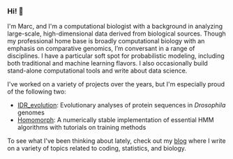 ### Hi! 👋

I'm Marc, and I'm a computational biologist with a background in analyzing large-scale, high-dimensional data derived from biological sources. Though my professional home base is broadly computational biology with an emphasis on comparative genomics, I’m conversant in a range of disciplines. I have a particular soft spot for probabilistic modeling, including both traditional and machine learning flavors. I also occasionally build stand-alone computational tools and write about data science.

I've worked on a variety of projects over the years, but I'm especially proud of the following two:
- [IDR_evolution](https://github.com/marcsingleton/IDR_evolution2023): Evolutionary analyses of protein sequences in *Drosophila* genomes
- [Homomorph](https://github.com/marcsingleton/homomorph): A numerically stable implementation of essential HMM algorithms with tutorials on training methods

To see what I've been thinking about lately, check out my [blog](https://marcsingleton.github.io/) where I write on a variety of topics related to coding, statistics, and biology.
